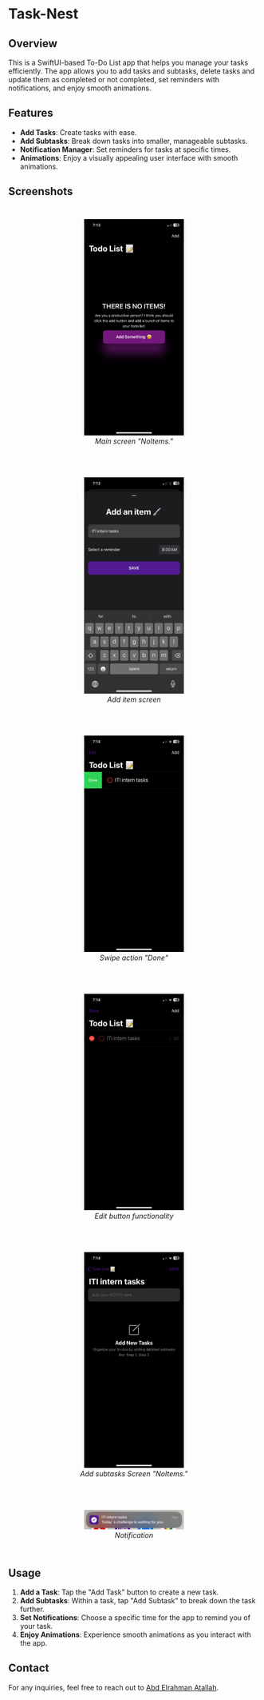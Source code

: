 # Task-Nest

## Overview
This is a SwiftUI-based To-Do List app that helps you manage your tasks efficiently.
The app allows you to add tasks and subtasks,
delete tasks and update them as completed or not completed,
set reminders with notifications,
and enjoy smooth animations.

## Features
- **Add Tasks**: Create tasks with ease.
- **Add Subtasks**: Break down tasks into smaller, manageable subtasks.
- **Notification Manager**: Set reminders for tasks at specific times.
- **Animations**: Enjoy a visually appealing user interface with smooth animations.

## Screenshots
<p align="center" style="padding: 25px;">
  <img src="Screenshots/1.PNG" width="200" />
  <br> <!-- line break -->
  <em>Main screen "NoItems."</em>
</p>
<p align="center" style="padding: 25px;">
  <img src="Screenshots/2.PNG" width="200" />
  <br> <!-- line break -->
  <em>Add item screen</em>
</p>
<p align="center" style="padding: 25px;">
  <img src="Screenshots/3.PNG" width="200" />
  <br> <!-- line break -->
  <em>Swipe action "Done" </em>
</p>

<p align="center" style="padding: 25px;">
  <img src="Screenshots/5.PNG" width="200" />
  <br> <!-- line break -->
  <em>Edit button functionality</em>
</p>
<p align="center" style="padding: 25px;">
  <img src="Screenshots/6.PNG" width="200" />
  <br> <!-- line break -->
  <em>Add subtasks Screen "NoItems."</em>
</p>
<p align="center" style="padding: 25px;">
  <img src="Screenshots/9.jpg" width="200" />
  <br> <!-- line break -->
  <em>Notification</em>
</p>

## Usage
1. **Add a Task**: Tap the "Add Task" button to create a new task.
2. **Add Subtasks**: Within a task, tap "Add Subtask" to break down the task further.
3. **Set Notifications**: Choose a specific time for the app to remind you of your task.
4. **Enjoy Animations**: Experience smooth animations as you interact with the app.

## Contact
For any inquiries, feel free to reach out to [Abd Elrahman Atallah](mailto:aratallah3@gmail.com).
